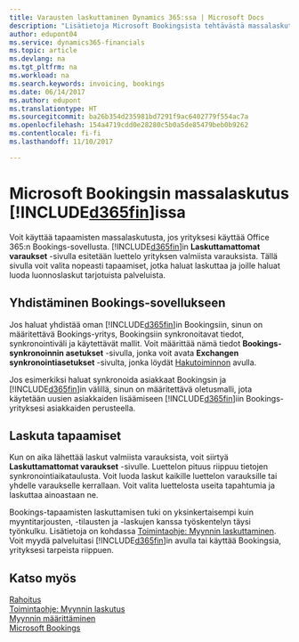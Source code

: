 ```yaml
---
title: Varausten laskuttaminen Dynamics 365:ssa | Microsoft Docs
description: "Lisätietoja Microsoft Bookingsista tehtävästä massalaskutuksesta Dynamics 365 Business editionissa."
author: edupont04
ms.service: dynamics365-financials
ms.topic: article
ms.devlang: na
ms.tgt_pltfrm: na
ms.workload: na
ms.search.keywords: invoicing, bookings
ms.date: 06/14/2017
ms.author: edupont
ms.translationtype: HT
ms.sourcegitcommit: ba26b354d235981bd7291f9ac6402779f554ac7a
ms.openlocfilehash: 154a4719cdd0e28280c5b0a5de85479beb0b9262
ms.contentlocale: fi-fi
ms.lasthandoff: 11/10/2017

---
```

# <a name="bulk-invoicing-for-microsoft-bookings-in-included365finincludesd365finmdmd"></a>Microsoft Bookingsin massalaskutus [!INCLUDE[d365fin](includes/d365fin_md.md)]issa
Voit käyttää tapaamisten massalaskutusta, jos yrityksesi käyttää Office 365:n Bookings-sovellusta. [!INCLUDE[d365fin](includes/d365fin_md.md)]in **Laskuttamattomat varaukset** -sivulla esitetään luettelo yrityksen valmiista varauksista. Tällä sivulla voit valita nopeasti tapaamiset, jotka haluat laskuttaa ja joille haluat luoda luonnoslaskut tarjotuista palveluista.  

## <a name="connect-to-bookings"></a>Yhdistäminen Bookings-sovellukseen
Jos haluat yhdistää oman [!INCLUDE[d365fin](includes/d365fin_md.md)]in Bookingsiin, sinun on määritettävä Bookings-yritys, Bookingsiin synkronoitavat tiedot, synkronointiväli ja käytettävät mallit. Voit määrittää nämä tiedot **Bookings-synkronoinnin asetukset** -sivulla, jonka voit avata **Exchangen synkronointiasetukset** -sivulta, jonka löydät [Hakutoiminnon](ui-search.md) avulla.  

Jos esimerkiksi haluat synkronoida asiakkaat Bookingsin ja [!INCLUDE[d365fin](includes/d365fin_md.md)]in välillä, sinun on määritettävä oletusmalli, jota käytetään uusien asiakkaiden lisäämiseen [!INCLUDE[d365fin](includes/d365fin_md.md)]iin Bookings-yrityksesi asiakkaiden perusteella.  

## <a name="invoice-appointments"></a>Laskuta tapaamiset
Kun on aika lähettää laskut valmiista varauksista, voit siirtyä **Laskuttamattomat varaukset** -sivulle. Luettelon pituus riippuu tietojen synkronointiaikataulusta. Voit luoda laskut kaikille luettelon varauksille tai yhdelle varaukselle kerrallaan. Voit valita luettelosta useita tapahtumia ja laskuttaa ainoastaan ne.  

Bookings-tapaamisten laskuttamisen tuki on yksinkertaisempi kuin myyntitarjousten, -tilausten ja -laskujen kanssa työskentelyn täysi työnkulku. Lisätietoja on kohdassa [Toimintaohje: Myynnin laskuttaminen](sales-how-invoice-sales.md). Voit myydä palveluitasi [!INCLUDE[d365fin](includes/d365fin_md.md)]in avulla tai käyttää Bookingsia, yrityksesi tarpeista riippuen.  

## <a name="see-also"></a>Katso myös
[Rahoitus](finance.md)  
[Toimintaohje: Myynnin laskutus](sales-how-invoice-sales.md)  
[Myynnin määrittäminen](sales-setup-sales.md)  
[Microsoft Bookings](https://products.office.com/en-us/business/scheduling-and-booking-app)  

